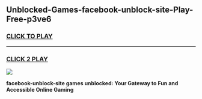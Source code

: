 
## Unblocked-Games-facebook-unblock-site-Play-Free-p3ve6
<h3>
<a href="https://premium76.site?title=facebook-unblock-site&ref=21A">CLICK TO PLAY</a></h3>
<hr>

<h3>
<a href="https://premium76.site?title=facebook-unblock-site&ref=21A">CLICK 2 PLAY</a>
  
</h3>

<a href="https://premium76.site?title=facebook-unblock-site&ref=21A"><img src="https://clearcache.store/games.png"></a>


**facebook-unblock-site games unblocked: Your Gateway to Fun and Accessible Online Gaming**
